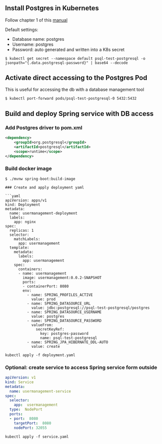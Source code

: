 #

## Install Postgres in Kubernetes

Follow chapter 1 of this [manual](https://phoenixnap.com/kb/postgresql-kubernetes)

Default settings:
- Database name: postgres
- Username: postgres
- Password: auto generated and written into a K8s secret

```shell
$ kubectl get secret --namespace default psql-test-postgresql -o jsonpath="{.data.postgresql-password}" | base64 --decode
```

## Activate direct accessing to the Postgres Pod

This is useful for accessing the db with a database management tool

```shell
$ kubectl port-forward pods/psql-test-postgresql-0 5432:5432
```

## Build and deploy Spring service with DB access

### Add Postgres driver to pom.xml

```xml
<dependency>
    <groupId>org.postgresql</groupId>
    <artifactId>postgresql</artifactId>
    <scope>runtime</scope>
</dependency>
```

### Build docker image

```shell
$ ./mvnw spring-boot:build-image

### Create and apply deployment yaml

```yaml
apiVersion: apps/v1
kind: Deployment
metadata:
  name: usermanagement-deployment
  labels:
    app: nginx
spec:
  replicas: 1
  selector:
    matchLabels:
      app: usermanagement
  template:
    metadata:
      labels:
        app: usermanagement
    spec:
      containers:
      - name: usermanagement
        image: usermanagement:0.0.2-SNAPSHOT
        ports:
        - containerPort: 8080
        env:
          - name: SPRING_PROFILES_ACTIVE
            value: prod
          - name: SPRING_DATASOURCE_URL
            value: jdbc:postgresql://psql-test-postgresql/postgres
          - name: SPRING_DATASOURCE_USERNAME
            value: postgres
          - name: SPRING_DATASOURCE_PASSWORD
            valueFrom:
              secretKeyRef:
                key: postgres-password
                name: psql-test-postgresql
          - name: SPRING_JPA_HIBERNATE_DDL-AUTO
            value: create
```

```shell
kubectl apply -f deployment.yaml
```

### Optional: create service to access Spring service form outside

```yaml
apiVersion: v1
kind: Service
metadata:
  name: usermanagement-service
spec:
  selector:
    app:  usermanagement
  type:  NodePort
  ports:
  - port:  8080
    targetPort:  8080
    nodePort: 32055
```

```shell
kubectl apply -f service.yaml
```
